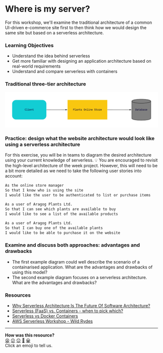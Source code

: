 # Where is my server?

For this workshop, we'll examine the traditional architecture of a common UI-driven e-commerce site first to then think how we would design the same site but based on a serverless architecture.

### Learning Objectives
- Understand the idea behind serverless
- Get more familiar with designing an application architecture based on real-world requirements
- Understand and compare serverless with containers

### Traditional three-tier architecture

![Traditional Architecture Diagram](assets/traditional-architecture.jpg?raw=true "Traditional Architecture Diagram")

### Practice: design what the website architecture would look like using a serverless architecture

For this exercise, you will be in teams to diagram the desired architecture using your current knowledge of serverless.
:bulb: You are encouraged to revisit the high-level architecture of the week project. However, this will need to be a bit more detailed as we need to take the following user stories into account:

```
As the online store manager
So that I know who is using the site
I would like the user to be authenticated to list or purchase items
```

```
As a user of Aragog Plants Ltd.
So that I can see which plants are available to buy
I would like to see a list of the available products
```

```
As a user of Aragog Plants Ltd.
So that I can buy one of the available plants
I would like to be able to purchase it on the website
```

### Examine and discuss both approaches: advantages and drawbacks

- The first example diagram could well describe the scenario of a containarised application. What are the advantages and drawbacks of using this model?
- The second example diagram focuses on a serverless architecture. What are the advantages and drawbacks?

### Resources

- [Why Serverless Architecture Is The Future Of Software Architecture?](https://www.excellentwebworld.com/serverless-architecture/)
- [Serverless (FaaS) vs. Containers - when to pick which?](https://www.serverless.com/blog/serverless-faas-vs-containers)
- [Serverless vs Docker Containers](https://medium.com/techmagic/serverless-vs-docker-what-to-choose-in-2019-80cb80f4b680)
- [AWS Serverless Workshop - Wild Rydes](https://webapp.serverlessworkshops.io/)

<!-- BEGIN GENERATED SECTION DO NOT EDIT -->

---

**How was this resource?**  
[😫](https://airtable.com/shrUJ3t7KLMqVRFKR?prefill_Repository=devops-course&prefill_File=workshops/week-2/where_is_my_server.md&prefill_Sentiment=😫) [😕](https://airtable.com/shrUJ3t7KLMqVRFKR?prefill_Repository=devops-course&prefill_File=workshops/week-2/where_is_my_server.md&prefill_Sentiment=😕) [😐](https://airtable.com/shrUJ3t7KLMqVRFKR?prefill_Repository=devops-course&prefill_File=workshops/week-2/where_is_my_server.md&prefill_Sentiment=😐) [🙂](https://airtable.com/shrUJ3t7KLMqVRFKR?prefill_Repository=devops-course&prefill_File=workshops/week-2/where_is_my_server.md&prefill_Sentiment=🙂) [😀](https://airtable.com/shrUJ3t7KLMqVRFKR?prefill_Repository=devops-course&prefill_File=workshops/week-2/where_is_my_server.md&prefill_Sentiment=😀)  
Click an emoji to tell us.

<!-- END GENERATED SECTION DO NOT EDIT -->

